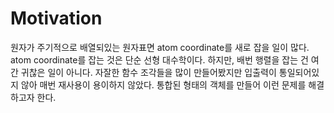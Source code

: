 # Motivation
원자가 주기적으로 배열되있는 원자표면 atom coordinate를 새로 잡을 일이 많다.
atom coordinate를 잡는 것은 단순 선형 대수학이다.
하지만, 배번 행렬을 잡는 건 여간 귀찮은 일이 아니다.
자잘한 함수 조각들을 많이 만들어봤지만 입출력이 통일되어있지 않아 
매번 재사용이 용이하지 않았다.
통합된 형태의 객체를 만들어 이런 문제를 해결하고자 한다.
